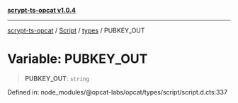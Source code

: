 [**scrypt-ts-opcat v1.0.4**](../../../../../README.md)

***

[scrypt-ts-opcat](../../../../../README.md) / [Script](../../../README.md) / [types](../README.md) / PUBKEY\_OUT

# Variable: PUBKEY\_OUT

> **PUBKEY\_OUT**: `string`

Defined in: node\_modules/@opcat-labs/opcat/types/script/script.d.cts:337
